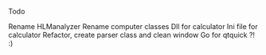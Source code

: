 Todo

Rename HLManalyzer
Rename computer classes
Dll for calculator
Ini file for calculator
Refactor, create parser class and clean window
Go for qtquick ?! :)
